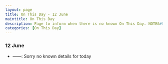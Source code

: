 ```yaml
---
layout: page
title: On This Day - 12 June
maintitle: On This Day
description: Page to inform when there is no known On This Day. NOTE&#58; There may still be comments.
categories: [On This Day]
---
```


### 12 June
* ——: Sorry no known details for today

